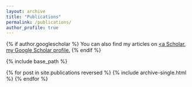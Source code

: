```yaml
---
layout: archive
title: "Publications"
permalink: /publications/
author_profile: true
---
```


{% if author.googlescholar %}
  You can also find my articles on <u><a [Scholar](https://scholar.google.com/citations?user=BCpSNJkAAAAJ&hl=it), my Google Scholar profile</a>.</u>
{% endif %}

{% include base_path %}

{% for post in site.publications reversed %}
  {% include archive-single.html %}
{% endfor %}
